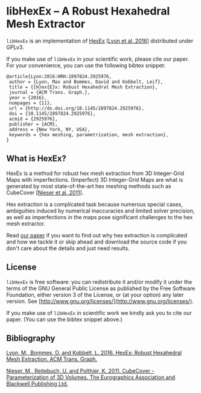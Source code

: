 libHexEx – A Robust Hexahedral Mesh Extractor
======

`libHexEx` is an implementation of [HexEx](https://www.graphics.rwth-aachen.de/publication/03260/) \[[Lyon et al. 2016](http://dx.doi.org/10.1145/2897824.2925976)\] distributed under GPLv3.

If you make use of `libHexEx` in your scientific work, please cite our paper. For your convenience,
you can use the following bibtex snippet:

    @article{Lyon:2016:HRH:2897824.2925976,
     author = {Lyon, Max and Bommes, David and Kobbelt, Leif},
     title = {{H}ex{E}x: Robust Hexahedral Mesh Extraction},
     journal = {ACM Trans. Graph.},
     year = {2016},
     numpages = {11},
     url = {http://dx.doi.org/10.1145/2897824.2925976},
     doi = {10.1145/2897824.2925976},
     acmid = {2925976},
     publisher = {ACM},
     address = {New York, NY, USA},
     keywords = {hex meshing, parametrization, mesh extraction},
    }

## What is HexEx?

HexEx is a method for robust hex mesh extraction from 3D Integer-Grid Maps with imperfections.
(Imperfect) 3D Integer-Grid Maps are what is generated by most state-of-the-art hex meshing
methods such as CubeCover \[[Nieser et al. 2011](http://dx.doi.org/10.1111/j.1467-8659.2011.02014.x)\].

Hex extraction is a complicated task because numerous special cases, ambiguities induced
by numerical inaccuracies and limited solver precision, as well as imperfections in the
maps pose significant challenges to the hex mesh extractor.

Read [our paper](https://www.graphics.rwth-aachen.de/publication/03260/) if you want
to find out why hex extraction is complicated and how we tackle it or skip ahead and
download the source code if you don't care about the details and just need results.

## License

`libHexEx` is free software: you can redistribute it and/or modify it under
the terms of the GNU General Public License as published by the Free
Software Foundation, either version 3 of the License, or (at your
option) any later version. See [http://www.gnu.org/licenses/](http://www.gnu.org/licenses/).

If you make use of `libHexEx` in scientific work we kindly ask you to cite our
paper. (You can use the bibtex snippet above.)

## Bibliography

[Lyon, M., Bommes, D. and Kobbelt, L. 2016. HexEx: Robust Hexahedral Mesh Extraction. ACM Trans. Graph.](http://dx.doi.org/10.1145/2897824.2925976)

[Nieser, M., Reitebuch, U. and Polthier, K. 2011. CubeCover - Parameterization of 3D Volumes. The Eurographics Association and Blackwell Publishing Ltd.](http://dx.doi.org/10.1111/j.1467-8659.2011.02014.x)
